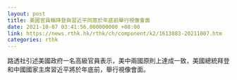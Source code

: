 ```yaml
---
layout: post
title: 美國官員稱拜登與習近平同意於年底前舉行視像會面
date: 2021-10-07 03:41:56.000000000 +08:00
link: https://news.rthk.hk/rthk/ch/component/k2/1613883-20211007.htm
categories: rthk
---
```


路透社引述美國政府一名高級官員表示，美中兩國原則上達成一致，美國總統拜登和中國國家主席習近平將於年底前，舉行視像會面。
